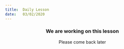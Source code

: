 ```yaml
---
title:  Daily Lesson
date:   03/02/2020
---
```


### <center>We are working on this lesson</center>
<center>Please come back later</center>